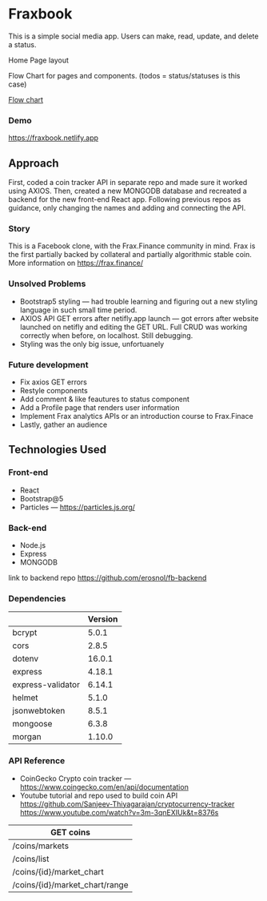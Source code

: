 # Fraxbook 

This is a simple social media app. Users can make, read, update, and delete a status.

Home Page layout 




Flow Chart for pages and components. (todos = status/statuses is this case)

[Flow chart](https://github.com/erosnol/fraxbook/tree/main/frax-book/frontend/components-tree.png)

### Demo

https://fraxbook.netlify.app

## Approach

First, coded a coin tracker API in separate repo and made sure it worked using AXIOS. Then, created a new MONGODB database and recreated a backend for the new front-end React app. Following previous repos as guidance, only changing the names and adding and connecting the API.


### Story

This is a Facebook clone, with the Frax.Finance community in mind. Frax is the first partially backed by collateral and partially algorithmic stable coin. More information on https://frax.finance/


### Unsolved Problems

- Bootstrap5 styling — had trouble learning and figuring out a new styling language in such small time period. 
- AXIOS API GET errors after netifly.app launch — got errors after website launched on netifly and editing the GET URL. Full CRUD was working correctly when before, on localhost. Still debugging.
- Styling was the only big issue, unfortuanely 


### Future development 

- Fix axios GET errors 
- Restyle components
- Add comment & like feautures to status component
- Add a Profile page that renders user information 
- Implement Frax analytics APIs or an introduction course to Frax.Finace
- Lastly, gather an audience 


## Technologies Used

### Front-end

- React
- Bootstrap@5
- Particles — https://particles.js.org/

### Back-end

- Node.js
- Express
- MONGODB
 
 link to backend repo https://github.com/erosnol/fb-backend


### Dependencies

|                    | Version |
| ------------------ | ------- |
| bcrypt             | 5.0.1   |
| cors               | 2.8.5   |
| dotenv             | 16.0.1  |
| express            | 4.18.1  |
| express-validator  | 6.14.1  |
| helmet             | 5.1.0   |
| jsonwebtoken       | 8.5.1   |
| mongoose           | 6.3.8   |
| morgan             | 1.10.0  |

### API Reference 
- CoinGecko Crypto coin tracker — https://www.coingecko.com/en/api/documentation
- Youtube tutorial and repo used to build coin API https://github.com/Sanjeev-Thiyagarajan/cryptocurrency-tracker https://www.youtube.com/watch?v=3m-3qnEXIUk&t=8376s

| GET coins                     | 
| ------------------------------|             
| /coins/markets                |
| /coins/list                   |
| /coins/{id}/market_chart      |
| /coins/{id}/market_chart/range|

